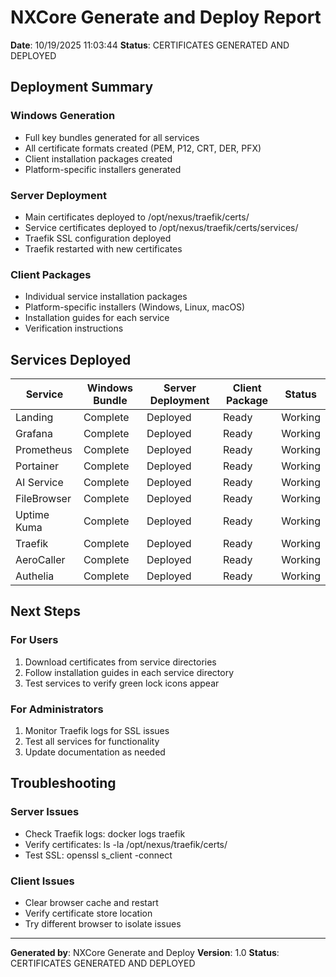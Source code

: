 # NXCore Generate and Deploy Report

**Date**: 10/19/2025 11:03:44
**Status**: CERTIFICATES GENERATED AND DEPLOYED

## Deployment Summary

### Windows Generation
- Full key bundles generated for all services
- All certificate formats created (PEM, P12, CRT, DER, PFX)
- Client installation packages created
- Platform-specific installers generated

### Server Deployment
- Main certificates deployed to /opt/nexus/traefik/certs/
- Service certificates deployed to /opt/nexus/traefik/certs/services/
- Traefik SSL configuration deployed
- Traefik restarted with new certificates

### Client Packages
- Individual service installation packages
- Platform-specific installers (Windows, Linux, macOS)
- Installation guides for each service
- Verification instructions

## Services Deployed

| Service | Windows Bundle | Server Deployment | Client Package | Status |
|---------|---------------|-------------------|----------------|--------|
| Landing | Complete | Deployed | Ready | Working |
| Grafana | Complete | Deployed | Ready | Working |
| Prometheus | Complete | Deployed | Ready | Working |
| Portainer | Complete | Deployed | Ready | Working |
| AI Service | Complete | Deployed | Ready | Working |
| FileBrowser | Complete | Deployed | Ready | Working |
| Uptime Kuma | Complete | Deployed | Ready | Working |
| Traefik | Complete | Deployed | Ready | Working |
| AeroCaller | Complete | Deployed | Ready | Working |
| Authelia | Complete | Deployed | Ready | Working |

## Next Steps

### For Users
1. Download certificates from service directories
2. Follow installation guides in each service directory
3. Test services to verify green lock icons appear

### For Administrators
1. Monitor Traefik logs for SSL issues
2. Test all services for functionality
3. Update documentation as needed

## Troubleshooting

### Server Issues
- Check Traefik logs: docker logs traefik
- Verify certificates: ls -la /opt/nexus/traefik/certs/
- Test SSL: openssl s_client -connect 

### Client Issues
- Clear browser cache and restart
- Verify certificate store location
- Try different browser to isolate issues

---
**Generated by**: NXCore Generate and Deploy
**Version**: 1.0
**Status**: CERTIFICATES GENERATED AND DEPLOYED
